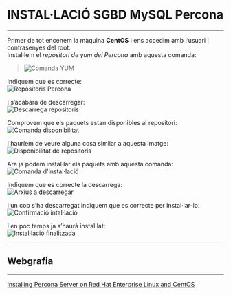 # INSTAL·LACIÓ SGBD MySQL Percona
***
Primer de tot encenem la màquina **CentOS** i ens accedim amb l’usuari i contrasenyes del root.  
Instal·lem el *repositori de yum del Percona* amb aquesta comanda:  
> ![Comanda YUM](https://i.imgur.com/YDV2Aev.png)

Indiquem que es correcte:  
![Repositoris Percona](https://i.imgur.com/VMkZppq.png)

I s’acabarà de descarregar:  
![Descarrega repositoris](https://i.imgur.com/CYRZXGc.png)

Comprovem que els paquets estan disponibles al repositori:  
![Comanda disponibilitat](https://i.imgur.com/nkkdBZG.png)

I hauríem de veure alguna cosa similar a aquesta imatge:  
![Disponibilitat de repositoris](https://i.imgur.com/eQT3t4J.png)

Ara ja podem instal·lar els paquets amb aquesta comanda:  
![Comanda d'instal·lació](https://i.imgur.com/vVNlYZH.png)

Indiquem que es correcte la descarrega:  
![Arxius a descarregar](https://i.imgur.com/A2o0HQU.png)

I un cop s’ha descarregat indiquem que es correcte per instal·lar-lo:  
![Confirmació intal·lació](https://i.imgur.com/r4BtL9F.png)

I en poc temps ja s’haurà instal·lat:  
![Instal·lació finalitzada](https://i.imgur.com/dhw9oe2.png)

***
## Webgrafia
***
[Installing Percona Server on Red Hat Enterprise Linux and CentOS](https://www.percona.com/doc/percona-server/LATEST/installation/yum_repo.html)
